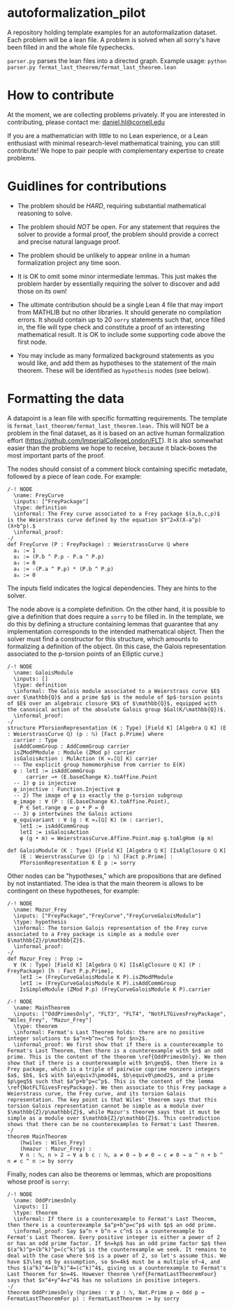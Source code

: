 # autoformalization_pilot
A repository holding template examples for an autoformalization dataset. Each problem will be a lean file. A problem is solved when all sorry's have been filled in and the whole file typechecks.

`parser.py` parses the lean files into a directed graph. Example usage: `python parser.py fermat_last_theorem/fermat_last_theorem.lean`

# How to contribute
At the moment, we are collecting problems privately. If you are interested in contributing, please contact me: daniel.hl@cornell.edu

If you are a mathematician with little to no Lean experience, or a Lean enthusiast with minimal research-level mathematical training, you can still contribute! We hope to pair people with complementary expertise to create problems.

# Guidlines for contributions

- The problem should be *HARD*, requiring substantial mathematical reasoning to solve.

- The problem should *NOT* be open. For any statement that requires the solver to provide a formal proof, the problem should provide a correct and precise natural language proof.

- The problem should be unlikely to appear online in a human formalization project any time soon.

- It is OK to omit some minor intermediate lemmas. This just makes the problem harder by essentially requiring the solver to discover and add those on its own!

- The ultimate contribution should be a single Lean 4 file that may import from MATHLIB but no other libraries. It should generate no compilation errors. It should contain up to 20 `sorry` statements such that, once filled in, the file will type check and constitute a proof of an interesting mathematical result. It is OK to include some supporting code above the first node.

- You may include as many formalized background statements as you would like, and add them as hypotheses to the statement of the main theorem. These will be identified as `hypothesis` nodes (see below).

# Formatting the data
A datapoint is a lean file with specific formatting requirements. The template is `fermat_last_theorem/fermat_last_theorem.lean.` This will NOT be a problem in the final dataset, as it is based on an active human formalization effort (https://github.com/ImperialCollegeLondon/FLT). It is also somewhat easier than the problems we hope to receive, because it black-boxes the most important parts of the proof.

The nodes should consist of a comment block containing specific metadate, followed by a piece of lean code. For example:

```Lean
/-! NODE
  \name: FreyCurve
  \inputs: ["FreyPackage"]
  \type: definition
  \informal: The Frey curve associated to a Frey package $(a,b,c,p)$ is the Weierstrass curve defined by the equation $Y^2=X(X-a^p)(X+b^p).$
  \informal_proof:
-/
def FreyCurve (P : FreyPackage) : WeierstrassCurve ℚ where
  a₁ := 1
  a₂ := (P.b ^ P.p - P.a ^ P.p)
  a₃ := 0
  a₄ := -(P.a ^ P.p) * (P.b ^ P.p)
  a₆ := 0
```

The inputs field indicates the logical dependencies. They are hints to the solver.

The node above is a complete definition. On the other hand, it is possible to give a definition that does require a `sorry` to be filled in. In the template, we do this by defining a structure containing lemmas that guarantee that any implementation corresponds to the intended mathematical object. Then the solver must find a constructor for this structure, which amounts to formalizing a definition of the object. (In this case, the Galois representation associated to the p-torsion points of an Elliptic curve.)

```Lean
/-! NODE
  \name: GaloisModule
  \inputs: []
  \type: definition
  \informal: The Galois module associated to a Weierstrass curve $E$ over $\mathbb{Q}$ and a prime $p$ is the module of $p$-torsion points of $E$ over an algebraic closure $K$ of $\mathbb{Q}$, equipped with the canonical action of the absolute Galois group $Gal(K/\mathbb{Q})$.
  \informal_proof:
-/
structure PTorsionRepresentation (K : Type) [Field K] [Algebra ℚ K] (E : WeierstrassCurve ℚ) (p : ℕ) [Fact p.Prime] where
  carrier : Type
  isAddCommGroup : AddCommGroup carrier
  isZModPModule : Module (ZMod p) carrier
  isGaloisAction : MulAction (K ≃ₐ[ℚ] K) carrier
  -- The explicit group homomorphism from carrier to E(K)
  φ : letI := isAddCommGroup
      carrier →+ (E.baseChange K).toAffine.Point
  -- 1) φ is injective
  φ_injective : Function.Injective φ
  -- 2) The image of φ is exactly the p-torsion subgroup
  φ_image : ∀ (P : (E.baseChange K).toAffine.Point),
    P ∈ Set.range φ ↔ p • P = 0
  -- 3) φ intertwines the Galois actions
  φ_equivariant : ∀ (g : K ≃ₐ[ℚ] K) (m : carrier),
    letI := isAddCommGroup
    letI := isGaloisAction
    φ (g • m) = WeierstrassCurve.Affine.Point.map g.toAlgHom (φ m)

def GaloisModule (K : Type) [Field K] [Algebra ℚ K] [IsAlgClosure ℚ K]
    (E : WeierstrassCurve ℚ) (p : ℕ) [Fact p.Prime] :
    PTorsionRepresentation K E p := sorry
```

Other nodes can be "hypotheses," which are propositions that are defined by not instantiated. The idea is that the main theorem is allows to be contingent on these hypotheses, for example:

```Lean
/-! NODE
  \name: Mazur_Frey
  \inputs: ["FreyPackage","FreyCurve","FreyCurveGaloisModule"]
  \type: hypothesis
  \informal: The torsion Galois representation of the Frey curve associated to a Frey package is simple as a module over $\mathbb{Z}/p\mathbb{Z}$.
  \informal_proof:
-/
def Mazur_Frey : Prop :=
  ∀ (K : Type) [Field K] [Algebra ℚ K] [IsAlgClosure ℚ K] (P : FreyPackage) [h : Fact P.p.Prime],
    letI := (FreyCurveGaloisModule K P).isZModPModule
    letI := (FreyCurveGaloisModule K P).isAddCommGroup
    IsSimpleModule (ZMod P.p) (FreyCurveGaloisModule K P).carrier

/-! NODE
  \name: MainTheorem
  \inputs: ["OddPrimesOnly", "FLT3", "FLT4", "NotFLTGivesFreyPackage", "Wiles_Frey", "Mazur_Frey"]
  \type: theorem
  \informal: Fermat's Last Theorem holds: there are no positive integer solutions to $a^n+b^n=c^n$ for $n>2$.
  \informal_proof: We first show that if there is a counterexample to Fermat's Last Theorem, then there is a counterexample with $n$ an odd prime. This is the content of the theorem \ref{OddPrimesOnly}. We then show that if there is a counterexample with $n\geq5$, then there is a Frey package, which is a triple of pairwise coprime nonzero integers $a$, $b$, $c$ with $a\equiv3\pmod4$, $b\equiv0\pmod2$, and a prime $p\geq5$ such that $a^p+b^p=c^p$. This is the content of the lemma \ref{NotFLTGivesFreyPackage}. We then associate to this Frey package a Weierstrass curve, the Frey curve, and its torsion Galois representation. The key point is that Wiles' theorem says that this torsion Galois representation cannot be simple as a module over $\mathbb{Z}/p\mathbb{Z}$, while Mazur's theorem says that it must be simple as a module over $\mathbb{Z}/p\mathbb{Z}$. This contradiction shows that there can be no counterexamples to Fermat's Last Theorem.
-/
theorem MainTheorem
    (hwiles : Wiles_Frey)
    (hmazur : Mazur_Frey) :
    ∀ n : ℕ, n > 2 → ∀ a b c : ℕ, a ≠ 0 → b ≠ 0 → c ≠ 0 → a ^ n + b ^ n ≠ c ^ n := by sorry
```

Finally, nodes can also be theorems or lemmas, which are propositions whose proof is `sorry`:

```Lean
/-! NODE
  \name: OddPrimesOnly
  \inputs: []
  \type: theorem
  \informal: If there is a counterexample to Fermat's Last Theorem, then there is a counterexample $a^p+b^p=c^p$ with $p$ an odd prime.
  \informal_proof: Say $a^n + b^n = c^n$ is a counterexample to Fermat's Last Theorem. Every positive integer is either a power of 2 or has an odd prime factor. If $n=kp$ has an odd prime factor $p$ then $(a^k)^p+(b^k)^p=(c^k)^p$ is the counterexample we seek. It remains to deal with the case where $n$ is a power of 2, so let's assume this. We have $3\leq n$ by assumption, so $n=4k$ must be a multiple of~4, and thus $(a^k)^4=(b^k)^4=(c^k)^4$, giving us a counterexample to Fermat's Last Theorem for $n=4$. However theorem \ref{FermatLastTheoremFour} says that $x^4+y^4=z^4$ has no solutions in positive integers.
-/
theorem OddPrimesOnly (hprimes : ∀ p : ℕ, Nat.Prime p → Odd p → FermatLastTheoremFor p) : FermatLastTheorem := by sorry
```